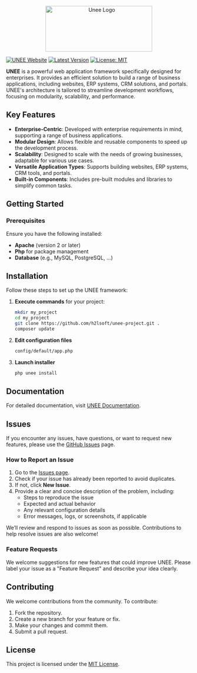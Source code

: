 <p align="center"><a href="https://unee.app" target="_blank">
    <img width="290" height="124" src="https://unee.app/.assets/logo.svg" alt="Unee Logo">
</a></p>

[![UNEE Website](https://img.shields.io/badge/Website-UNEE.app-violet)](https://unee.app)
[![Latest Version](https://img.shields.io/github/v/release/h2lsoft/unee-project)](https://github.com/h2lsoft/unee-project/releases)
[![License: MIT](https://img.shields.io/badge/License-MIT-yellow.svg)](./LICENSE)

**UNEE** is a powerful web application framework specifically designed for enterprises. 
It provides an efficient solution to build a range of business applications, including websites, 
ERP systems, CRM solutions, and portals. UNEE's architecture is tailored to streamline development workflows, 
focusing on modularity, scalability, and performance.

## Key Features

- **Enterprise-Centric**: Developed with enterprise requirements in mind, supporting a range of business applications.
- **Modular Design**: Allows flexible and reusable components to speed up the development process.
- **Scalability**: Designed to scale with the needs of growing businesses, adaptable for various use cases.
- **Versatile Application Types**: Supports building websites, ERP systems, CRM tools, and portals.
- **Built-in Components**: Includes pre-built modules and libraries to simplify common tasks.

## Getting Started

### Prerequisites

Ensure you have the following installed:
- **Apache** (version 2 or later)
- **Php** for package management
- **Database** (e.g., MySQL, PostgreSQL, ...)


## Installation

Follow these steps to set up the UNEE framework:

1. **Execute commands** for your project:

    ```bash
    mkdir my_project
    cd my_project
    git clone https://github.com/h2lsoft/unee-project.git .
    composer update
    ```

2. **Edit configuration files**
    ```bash
   config/default/app.php
    ```

3. **Launch installer**
    ```bash
   php unee install 
    ```


## Documentation

For detailed documentation, visit [UNEE Documentation](https://unee.app/docs).

## Issues

If you encounter any issues, have questions, or want to request new features, please use the [GitHub Issues](https://github.com/h2lsoft/unee-project/issues) page.

### How to Report an Issue

1. Go to the [Issues page](https://github.com/h2lsoft/unee-project/issues).
2. Check if your issue has already been reported to avoid duplicates.
3. If not, click **New Issue**.
4. Provide a clear and concise description of the problem, including:
    - Steps to reproduce the issue
    - Expected and actual behavior
    - Any relevant configuration details
    - Error messages, logs, or screenshots, if applicable

We’ll review and respond to issues as soon as possible. Contributions to help resolve issues are also welcome!

### Feature Requests

We welcome suggestions for new features that could improve UNEE. Please label your issue as a "Feature Request" and describe your idea clearly.


## Contributing

We welcome contributions from the community. To contribute:
1. Fork the repository.
2. Create a new branch for your feature or fix.
3. Make your changes and commit them.
4. Submit a pull request.


## License

This project is licensed under the [MIT License](./LICENSE).